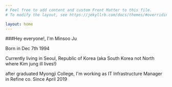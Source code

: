 ```yaml
---
# Feel free to add content and custom Front Matter to this file.
# To modify the layout, see https://jekyllrb.com/docs/themes/#overriding-theme-defaults

layout: home
---
```


###Hey everyone!, I'm Minsoo Ju

Born in Dec 7th 1994

Currently living in Seoul, Republic of Korea (aka South Korea not North where Kim jung ill lives!)

after graduated Myongji College, I'm working as IT Infrastructure Manager in Refine co. Since April 2019

